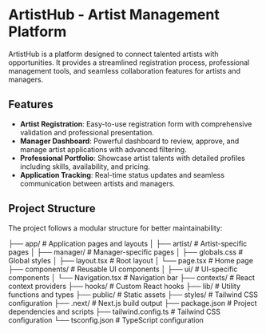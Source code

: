 # ArtistHub - Artist Management Platform

ArtistHub is a platform designed to connect talented artists with opportunities. It provides a streamlined registration process, 
professional management tools, and seamless collaboration features for artists and managers.

## Features

- **Artist Registration**: Easy-to-use registration form with comprehensive validation and professional presentation.
- **Manager Dashboard**: Powerful dashboard to review, approve, and manage artist applications with advanced filtering.
- **Professional Portfolio**: Showcase artist talents with detailed profiles including skills, availability, and pricing.
- **Application Tracking**: Real-time status updates and seamless communication between artists and managers.

## Project Structure

The project follows a modular structure for better maintainability:

├── app/ # Application pages and layouts │ 
├── artist/ # Artist-specific pages │ 
├── manager/ # Manager-specific pages │ 
├── globals.css # Global styles │ 
├── layout.tsx # Root layout │ 
└── page.tsx # Home page 
├── components/ # Reusable UI components │ 
├── ui/ # UI-specific components 
│ └── Navigation.tsx # Navigation bar 
├── contexts/ # React context providers 
├── hooks/ # Custom React hooks 
├── lib/ # Utility functions and types 
├── public/ # Static assets 
├── styles/ # Tailwind CSS configuration 
├── .next/ # Next.js build output 
├── package.json # Project dependencies and scripts 
├── tailwind.config.ts # Tailwind CSS configuration 
└── tsconfig.json # TypeScript configuration
